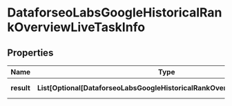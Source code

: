 # DataforseoLabsGoogleHistoricalRankOverviewLiveTaskInfo


## Properties

| Name | Type | Description | Notes |
|------------ | ------------- | ------------- | -------------|
**result** | **List[Optional[DataforseoLabsGoogleHistoricalRankOverviewLiveResultInfo]]** | array of results |[optional]|